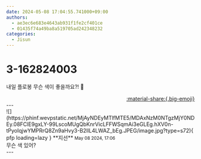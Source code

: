 ```yaml
---
date: 2024-05-08 17:04:55.741000+09:00
authors:
  - ae3ec6e683e4643ab931f1fe2cf401ce
  - 01435f74a49ba8a519705ad242348232
categories:
  - Jisun
---
```


# 3-162824003

<div class="post-container" markdown="1">
<div class="content-container md-sidebar__scrollwrap" markdown="1">

내일 플로봉 무슨 색이 좋을까요?! 🤔

</div>
</div>

<div style="text-align: right;" markdown="1">
<a href="https://weverse.io/fromis9/fanpost/3-162824003" style="text-align: right;">:material-share:{.big-emoji}</a>
</div>
---

<div class="comments-container md-sidebar__scrollwrap" markdown="1">
<div class="comment" markdown="1">
<div class='id-container' markdown="1">
![](https://phinf.wevpstatic.net/MjAyNDEyMTlfMTE5/MDAxNzM0NTgzMjY0NDEy.08FClE9gxLY-99LscoMUgQbKnrVicLFFWSqmAi3eGLEg.hXV0n-tPyoIqjwYMPRrQ8Zn9aHvy3-B2llL4LWAZ_bEg.JPEG/image.jpg?type=s72){ pfp loading=lazy }
**<span class="artist">지선</span>** <small>May 08 2024, 17:06</small><br>
</div>
<div class='comment-body' markdown="1">
무슨 색 있어?
</div>
</div>
</div>
---
